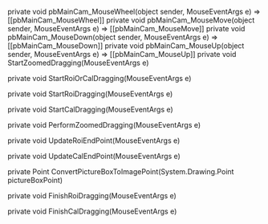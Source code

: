 private void pbMainCam_MouseWheel(object sender, MouseEventArgs e)
=> [[pbMainCam_MouseWheel]]
private void pbMainCam_MouseMove(object sender, MouseEventArgs e)
=> [[pbMainCam_MouseMove]]
private void pbMainCam_MouseDown(object sender, MouseEventArgs e)
=> [[pbMainCam_MouseDown]]
private void pbMainCam_MouseUp(object sender, MouseEventArgs e)
=> [[pbMainCam_MouseUp]]
private void StartZoomedDragging(MouseEventArgs e)

private void StartRoiOrCalDragging(MouseEventArgs e)

private void StartRoiDragging(MouseEventArgs e)

private void StartCalDragging(MouseEventArgs e)

private void PerformZoomedDragging(MouseEventArgs e)

private void UpdateRoiEndPoint(MouseEventArgs e)

private void UpdateCalEndPoint(MouseEventArgs e)

private Point ConvertPictureBoxToImagePoint(System.Drawing.Point pictureBoxPoint)

private void FinishRoiDragging(MouseEventArgs e)

private void FinishCalDragging(MouseEventArgs e)

